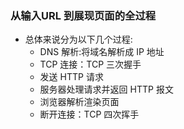 ### 从输入URL 到展现页面的全过程

- 总体来说分为以下几个过程:
  - DNS 解析:将域名解析成 IP 地址
  - TCP 连接：TCP 三次握手
  - 发送 HTTP 请求
  - 服务器处理请求并返回 HTTP 报文
  - 浏览器解析渲染页面
  - 断开连接：TCP 四次挥手

